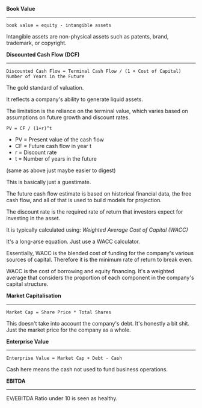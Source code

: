 **Book Value**
___
```
book value = equity - intangible assets 
```

Intangible assets are non-physical assets such as patents, brand, trademark, or copyright.

**Discounted Cash Flow (DCF)**
___
```
Discounted Cash Flow = Terminal Cash Flow / (1 + Cost of Capital) Number of Years in the Future
```
The gold standard of valuation. 

It reflects a company's ability to generate liquid assets.

The limitation is the reliance on the terminal value, which varies based on assumptions on future growth and discount rates.

```
PV = CF / (1+r)^t
```

- PV = Present value of the cash flow
- CF = Future cash flow in year t
- r = Discount rate
- t = Number of years in the future

(same as above just maybe easier to digest)

This is basically just a guestimate. 

The future cash flow estimate is based on historical financial data, the free cash flow, and all of that is used to build models for projection.

The discount rate is the required rate of return that investors expect for investing in the asset.

It is typically calculated using: 
*Weighted Average Cost of Capital (WACC)*

It's a long-arse equation. Just use a WACC calculator.

Essentially, WACC is the blended cost of funding for the company's various sources of capital. Therefore it is the minimum rate of return to break even.

WACC is the cost of borrowing and equity financing. It's a weighted average that considers the proportion of each component in the company's capital structure.

**Market Capitalisation**
___
```
Market Cap = Share Price * Total Shares
```

This doesn't take into account the company's debt. It's honestly a bit shit. Just the market price for the company as a whole.

**Enterprise Value**
___
```
Enterprise Value = Market Cap + Debt - Cash
```

Cash here means the cash not used to fund business operations.

**EBITDA**
___
EV/EBITDA Ratio under 10 is seen as healthy.
